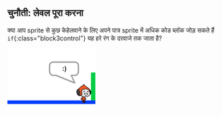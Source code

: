 ## चुनौती: लेवल पूरा करना

क्या आप sprite से कुछ केहेलवाने के लिए अपने पात्र sprite में अधिक कोड ब्लॉक जोड़ सकते हैं `if`{:class="block3control"} यह हरे रंग के दरवाजे तक जाता है?

![स्क्रीनशॉट](images/dodge-win.png)